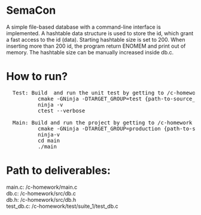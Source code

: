 # SemaCon
A simple file-based database with a command-line interface is implemented. A hashtable data structure is 
used to store the id, which grant a fast access to the id (data). Starting hashtable size is set to 200. When
inserting more than 200 id, the program return ENOMEM and print out of memory. The hashtable size can be 
manually increased inside db.c.


# How to run?
<pre>
  Test: Build  and run the unit test by getting to /c-homework directory and issuing the following command  
          cmake -GNinja -DTARGET_GROUP=test {path-to-source_tree}  
          ninja -v  
          ctest --verbose  
  
  Main: Build and run the project by getting to /c-homework directory and issuing the following command  
          cmake -GNinja -DTARGET_GROUP=production {path-to-source_tree}  
          ninja-v  
          cd main  
          ./main  
</pre>

# Path to deliverables:
  main.c: /c-homework/main.c  
  db.c:   /c-homework/src/db.c  
  db.h:   /c-homework/src/db.h  
  test_db.c: /c-homework/test/suite_1/test_db.c  
          
